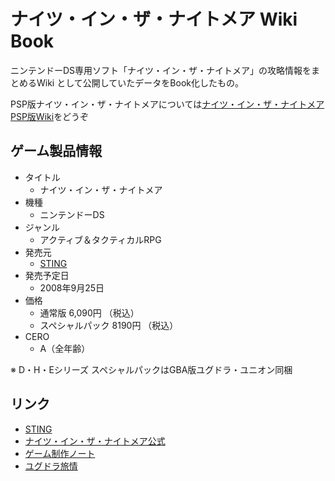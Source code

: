 # ナイツ・イン・ザ・ナイトメア Wiki Book

ニンテンドーDS専用ソフト「ナイツ・イン・ザ・ナイトメア」の攻略情報をまとめるWiki として公開していたデータをBook化したもの。

PSP版ナイツ・イン・ザ・ナイトメアについては[ナイツ・イン・ザ・ナイトメアPSP版Wiki](http://wikiwiki.jp/knights-psp/)をどうぞ

## ゲーム製品情報

- タイトル
  - ナイツ・イン・ザ・ナイトメア
- 機種
  - ニンテンドーDS
- ジャンル
  - アクティブ＆タクティカルRPG
- 発売元
  - [STING](http://www.sting.co.jp/)
- 発売予定日
  - 2008年9月25日
- 価格
  - 通常版 6,090円 （税込）
  - スペシャルパック 8190円 （税込）
- CERO
  - A（全年齢）

※ D・H・Eシリーズ スペシャルパックはGBA版ユグドラ・ユニオン同梱

## リンク

- [STING](http://www.sting.co.jp/)
- [ナイツ・イン・ザ・ナイトメア公式](http://www.sting.co.jp/knights/)
- [ゲーム制作ノート](http://jajanote.blog5.fc2.com/)
- [ユグドラ旅情](http://blog.goo.ne.jp/kyoho_azemichi)
